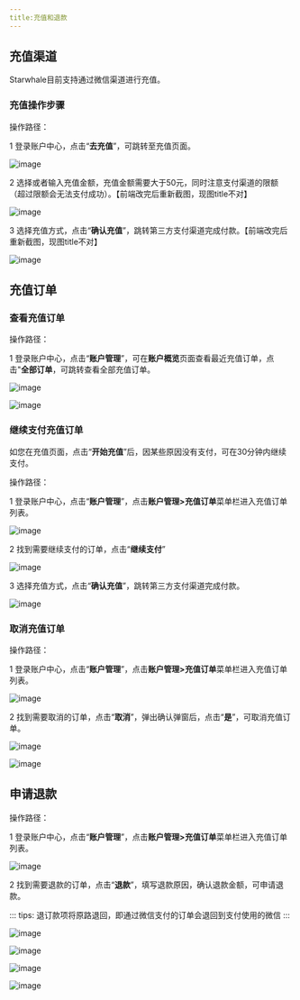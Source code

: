 ```yaml
---
title:充值和退款
---
```


## 充值渠道

Starwhale目前支持通过微信渠道进行充值。

### 充值操作步骤

操作路径：

1 登录账户中心，点击“**去充值**”，可跳转至充值页面。

![image](https://user-images.githubusercontent.com/101299635/235138724-5ff15e0e-a7b6-44d5-bab1-56ad7301740f.png)

2 选择或者输入充值金额，充值金额需要大于50元，同时注意支付渠道的限额（超过限额会无法支付成功）。【前端改完后重新截图，现图title不对】

![image](https://user-images.githubusercontent.com/101299635/235139093-c4bc35b2-869b-4530-a2d8-88b2d1e946d8.png)

3 选择充值方式，点击“**确认充值**”，跳转第三方支付渠道完成付款。【前端改完后重新截图，现图title不对】

![image](https://user-images.githubusercontent.com/101299635/235139359-04c4b80c-f1e2-4991-9d35-a0c14ad3e14b.png)

## 充值订单

### 查看充值订单

操作路径：

1 登录账户中心，点击“**账户管理**”，可在**账户概览**页面查看最近充值订单，点击"**全部订单**，可跳转查看全部充值订单。

![image](https://user-images.githubusercontent.com/101299635/235141796-640e19bf-3e86-4570-b4da-e31cf3264e1a.png)

![image](https://user-images.githubusercontent.com/101299635/235142019-50c281b4-19f6-46d2-b295-f2a7e1e269cc.png)

### 继续支付充值订单

如您在充值页面，点击“**开始充值**”后，因某些原因没有支付，可在30分钟内继续支付。

操作路径：

1 登录账户中心，点击“**账户管理**”，点击**账户管理>充值订单**菜单栏进入充值订单列表。

![image](https://user-images.githubusercontent.com/101299635/235145184-1253bb93-15f0-40a6-b32a-9e1cb5c54ce1.png)

2 找到需要继续支付的订单，点击“**继续支付**”

![image](https://user-images.githubusercontent.com/101299635/235145347-57fb9ebd-32d3-47d3-84b6-65a8c4bfb43e.png)

3 选择充值方式，点击“**确认充值**”，跳转第三方支付渠道完成付款。

![image](https://user-images.githubusercontent.com/101299635/235139359-04c4b80c-f1e2-4991-9d35-a0c14ad3e14b.png)

### 取消充值订单

操作路径：

1 登录账户中心，点击“**账户管理**”，点击**账户管理>充值订单**菜单栏进入充值订单列表。

![image](https://user-images.githubusercontent.com/101299635/235142019-50c281b4-19f6-46d2-b295-f2a7e1e269cc.png)

2 找到需要取消的订单，点击“**取消**”，弹出确认弹窗后，点击“**是**”，可取消充值订单。

![image](https://user-images.githubusercontent.com/101299635/235143268-7dea3084-8f2d-4e76-b08c-0160bd61da05.png)

![image](https://user-images.githubusercontent.com/101299635/235143659-fb987590-c0ba-455e-824c-c1167a4dc9aa.png)

## 申请退款

操作路径：

1 登录账户中心，点击“**账户管理**”，点击**账户管理>充值订单**菜单栏进入充值订单列表。

![image](https://user-images.githubusercontent.com/101299635/236175422-93dd6eae-b84e-4aa2-9c6e-54df8b33675e.png)


2 找到需要退款的订单，点击“**退款**”，填写退款原因，确认退款金额，可申请退款。

::: tips:
退订款项将原路退回，即通过微信支付的订单会退回到支付使用的微信
:::

![image](https://user-images.githubusercontent.com/101299635/236175234-1f3c44c4-d285-4bac-a3c0-729eb38b5937.png)

![image](https://user-images.githubusercontent.com/101299635/236175802-2f344169-6fc2-467e-8a45-a6f65ca5a61d.png)

![image](https://user-images.githubusercontent.com/101299635/236175885-170d94a1-36d5-455f-af73-13dbdc9aa8f3.png)

![image](https://user-images.githubusercontent.com/101299635/236176035-478a6a35-0077-4050-9e29-cb658db8bb38.png)
